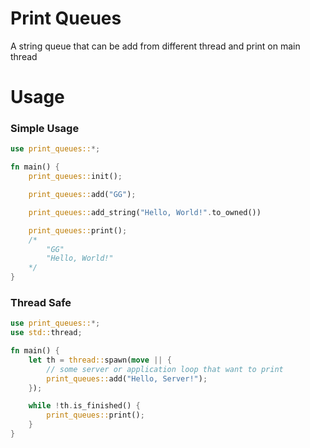 # Print Queues
A string queue that can be add from different thread and print on main thread

# Usage

### Simple Usage
```rs
use print_queues::*;

fn main() {
    print_queues::init();

    print_queues::add("GG");

    print_queues::add_string("Hello, World!".to_owned())

    print_queues::print();
    /*
        "GG"
        "Hello, World!"
    */
}
```

### Thread Safe
```rs
use print_queues::*;
use std::thread;

fn main() {
    let th = thread::spawn(move || {
        // some server or application loop that want to print
        print_queues::add("Hello, Server!");
    });

    while !th.is_finished() {
        print_queues::print();
    }
}
```
